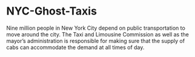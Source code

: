 # NYC-Ghost-Taxis
Nine million people in New York City depend on public transportation to move around the city. The Taxi and Limousine Commission as well as the mayor’s administration is responsible for making sure that the supply of cabs can accommodate the demand at all times of day.

